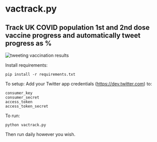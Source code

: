 # vactrack.py
## Track UK COVID population 1st and 2nd dose vaccine progress and automatically tweet progress as %

![tweeting vaccination results](https://i.imgur.com/kDPQgA1.png)


Install requirements:
```
pip install -r requirements.txt

```
To setup:
Add your Twitter app credentials (https://dev.twitter.com) to:
```
consumer_key
consumer_secret
access_token
access_token_secret
```

To run:
```
python vactrack.py
```

Then run daily however you wish.
